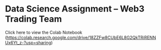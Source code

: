 # Data Science Assignment – Web3 Trading Team
Click here to view the Colab Notebook (<https://colab.research.google.com/drive/18ZZFw8CUbE6L8G2QkTRiRENNUx6Yt_z-?usp=sharing>)
